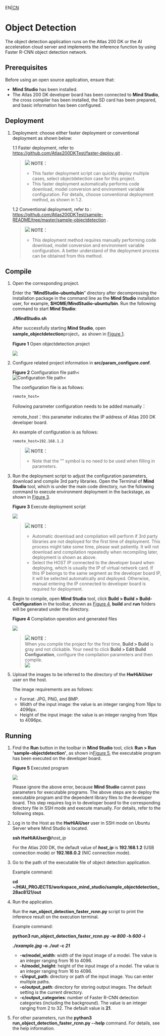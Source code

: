 EN|[CN](Readme.md)

# Object Detection<a name="ZH-CN_TOPIC_0208837806"></a>

The object detection application runs on the Atlas 200 DK or the AI acceleration cloud server and implements the inference function by using Faster R-CNN object detection network.


## Prerequisites<a name="zh-cn_topic_0203223280_section137245294533"></a>

Before using an open source application, ensure that:

-   **Mind Studio**  has been installed.
-   The Atlas 200 DK developer board has been connected to  **Mind Studio**, the cross compiler has been installed, the SD card has been prepared, and basic information has been configured.

## Deployment
1. Deployment: choose either faster deployment or conventional deployment as shown below: 

   1.1 Faster deployment, refer to https://github.com/Atlas200DKTest/faster-deploy.git .
    >![](public_sys-resources/icon-note.gif) **NOTE：**   
    >-   This faster deployment script can quickly deploy multiple cases, select objectdetection case for this project.
    >-   This faster deployment automatically performs code download, model conversion and environment variable configuration. For details, choose conventional deployment method, as shown in 1.2.
    
   1.2 Conventional deployment, refer to : https://github.com/Atlas200DKTest/sample-README/tree/master/sample-objectdetection .
    >![](public_sys-resources/icon-note.gif) **NOTE：**   
    >-   This deployment method requires manually performing code download, model conversion and environment variable configuration. A better understand of the deployment process can be obtained from this method.


## Compile<a name="zh-cn_topic_0203223280_section3723145213347"></a>

1.  Open the corresponding project.


    Enter the “**MindStudio-ubuntu/bin**” directory after decompressing the installation package in the command line as the **Mind Studio** installation user, for example, **$HOME/MindStudio-ubuntu/bin**. Run the following command to start **Mind Studio**:

    **./MindStudio.sh**

    After successfully starting **Mind Studio**, open **sample\_objectdetection**project，as shown in [Figure 1](#zh-cn_topic_0203223280_fig05481157171918).

    **Figure 1**  Open objectdetection project<a name="zh-cn_topic_0203223280_fig05481157171918"></a>  
    

    ![](figures/zh-cn_image_0208253269.png)

2.  Configure related project information in **src/param\_configure.conf**.

    **Figure 2**   Configuration file path<<a name="zh-cn_topic_0203223280_fig0391184062214"></a>  
    ![](figures/配置文件路径.png " Configuration file path<")

    The configuration file is as follows:

    ```
    remote_host=
    ```

    Following parameter configuration needs to be added manually：

    remote\_host：this parameter indicates the IP address of Atlas 200 DK developer board.
    
    An example of configuration is as follows:

    ```
    remote_host=192.168.1.2
    ```

    >![](public_sys-resources/icon-note.gif) **NOTE：**   
    >-   Note that the "" symbol is no need to be used when filling in parameters.

3.  Run the deployment script to adjust the configuration parameters, download and compile 3rd party libraries. Open the Terminal of **Mind Studio** tool, which is under the main code directory, run the following command to execute environment deployment in the backstage, as shown in [Figure 3](#zh-cn_topic_0182554577_fig19292258105419).
    
    **Figure 3**  Execute deployment script<a name="zh-cn_topic_0182554577_fig19292258105419"></a>  
    
    ![](figures/deploy_objection.png)
    
    >![](public_sys-resources/icon-note.gif) **NOTE：**   
    >-   Automatic download and compilation will perform if 3rd party libraries are not deployed for the first time of deployment. This process might take some time, please wait patiently. It will not download and compilation repeatedly when recompiling later, deployment is shown as above. 
    >-   Select the HOST IP connected to the developer board when deploying, which is usually the IP of virtual network card. If this IP belongs to the same segment as the developer board IP, it will be selected automatically and deployed. Otherwise, manual entering the IP connected to developer board is required for deployment.


4.  Begin to compile, open **Mind Studio** tool, click **Build \> Build \> Build-Configuration** in the toolbar, shown as [Figure 4](zh-cn_topic_0203223280.md#fig1625447397), **build** and **run** folders will be generated under the directory.

    **Figure 4**  Compilation operation and generated files<a name="zh-cn_topic_0203223280_fig21857144016"></a>  
    

    ![](figures/zh-cn_image_0208253041.png)

    >![](public_sys-resources/icon-note.gif) **NOTE：**   
    >When you compile the project for the first time, **Build \> Build** is gray and not clickable. Your need to click **Build \> Edit Build Configuration**, configure the compilation parameters and then compile.  
    >![](figures/build_configuration.png)  

5.  Upload the images to be inferred to the directory of the  **HwHiAiUser**  user on the host.


    The image requirements are as follows:

    -   Format: JPG, PNG, and BMP.
    -   Width of the input image: the value is an integer ranging from 16px to 4096px.
    -   Height of the input image: the value is an integer ranging from 16px to 4096px.


## Running<a name="zh-cn_topic_0203223280_section1620073406"></a>

1. Find the **Run** button in the toolbar in **Mind Studio** tool, click  **Run \> Run 'sample-objectdetection'**, as shown in[Figure 5](zh-cn_topic_0203223280.md#fig93931954162719), the executable program has been executed on the developer board.

    **Figure 5**  Executed program<a name="zh-cn_topic_0203223280_fig8208744013"></a>  
    

    ![](figures/zh-cn_image_0208253044.png)

     Please ignore the above error, because **Mind Studio** cannot pass parameters for executable programs.  The above steps are to deploy the executable program and the dependent library files to the developer board. This step requires log in to developer board to the corresponding directory file in SSH mode and execute manually. For details, refer to the following steps.

2.  Log in to the Host as the  **HwHiAiUser**  user in SSH mode on Ubuntu Server where  Mind Studio  is located.

    **ssh HwHiAiUser@**_host\_ip_

     For the Atlas 200 DK, the default value of  _**host\_ip**_  is  **192.168.1.2**  \(USB connection mode\) or  **192.168.0.2**  \(NIC connection mode\).

3.  Go to the path of the executable file of object detection application.

    Example command:


    **cd \~/HIAI\_PROJECTS/workspace\_mind\_studio/sample\_objectdetection\_28ac8121/out**

4.  Run the application.

    Run the  **run\_object\_detection\_faster\_rcnn.py**  script to print the inference result on the execution terminal.

    Example command:

    **python3 run\_object\_detection\_faster\_rcnn.py -w  _800_  -h  _600_  -i**

    **_./example.jpg_  -o  _./out_  -c  _21_**

    -   **-w/model\_width**: width of the input image of a model. The value is an integer ranging from 16 to 4096.
    -   **-h/model\_height**: height of the input image of a model. The value is an integer ranging from 16 to 4096.
    -   **-i/input\_path**: directory or path of the input image. You can enter multiple paths.
    -   **-o/output\_path**: directory for storing output images. The default setting is the current directory.
    -   **-c/output\_categories**: number of Faster R-CNN detection categories \(including the background\). The value is an integer ranging from 2 to 32. The default value is  **21**.
    
5.  For other parameters, run the   **python3 run\_object\_detection\_faster\_rcnn.py --help**  command. For details, see the help information.
